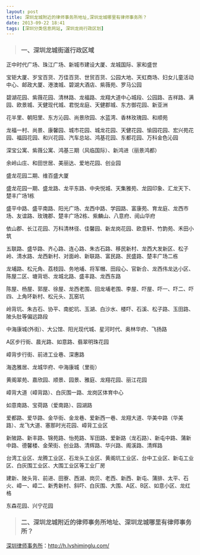 ```yaml
---
layout: post
title: 深圳龙城附近的律师事务所地址,深圳龙城哪里有律师事务所？
date: 2013-09-22 18:41
tags: [深圳分类信息网站, 深圳龙岗行政区划]
---
```

<blockquote>
<h3>一、深圳龙城街道行政区域</h3>
</blockquote>
正中时代广场、珠江广场、新城市建设大厦、龙城国际、家和盛世

宝钜大厦、岁宝百货、万佳百货、世贸百货、公园大地、天虹商场、妇女儿童活动中心、邮政大厦、港澳城、碧湖大酒店、紫薇苑、罗马公园

碧湖花园、紫薇花园、清林路、龙福路、龙翔大道中心城段、公园路、吉祥路、满园、欧景城、天健现代城、君悦龙庭、天健郡城、东方御花园、新亚洲

花半里、朝阳里、东方沁园、尚景欣园、水蓝湾、香林玫瑰园、和顺苑

龙福一村、尚景、康馨园、城市花园、城龙花园、天健花园、愉园花园、宏兴苑花园、福园花园、和兴花园、汽车总站、鸿基花园、东都花园、万科金色沁园

深宝公寓、紫薇公寓、鸿基三期（风临国际）、新鸿进（丽景鸿都）

余岭山庄、和田世居、美丽达、爱地花园、创业园

盛龙花园二期、维百盛大厦

盛龙花园一期、盛龙路、龙平东路、中央悦城、天集雅苑、龙园印象、汇龙天下、楚丰广场1栋

盛平中路、盛平南路、阳光广场、龙西中路、学园路、富康苑、育龙庭、龙西市场、友谊路、玫瑰郡、楚丰广场2栋、紫麟山、八意府、阅山华府

依山郡、长江花园、万科清林径、佳馨园、新龙岗花园、欧意轩、竹韵苑、禾田小筑

五联路、盛华路、齐心路、连心路、朱古石路、移民新村、龙西大发新区、松子岭、清水路、龙西新村、对面岭、新联路、富民路、民盛路、楚丰广场二栋

龙埔路、松元角、荔枝园、务地埔、将军帽、田段心、官新合、龙西伟龙达小区、陈屋二区、塘背坜、龙城北路、盛丰路、龙西东路

陈屋、杨屋、郭屋、徐屋、龙西老围、回龙埔老围、李屋、吓屋、吓一、吓二、吓四、上角环新村、松元头、瓦窑坑

岭背坑、朱古石、协平、南蛇坑、玉湖、白沙水、楼吓、石溪、松子路、玉田路、陂头肚等偏远路段

中海康城(外街）、大公馆、阳光现代城、星河时代、奥林华府、飞扬路

A区步行街、晨光路、如意路、翡翠明珠花园

嶂背步行街、前进工业巷、深惠路

海逸雅居、龙城华府、中海康城（里街）

黄阁翠苑、嘉欣园、顺景、园景、雅庭、龙翔花园、丽江花园

嶂背大道（嶂背路）、白灰围一路、龙岗区体育中心

如意南路、宝荷路（爱南路）、园湖路

爱都路、爱华路、金华街、金龙巷、爱新西一巷、龙翔大道、华美中路（华美路）、龙飞大道、塞那时光花园、嶂背工业区

新陂路、新丰路、锦苑路、怡苑路、军田路、爱新路（龙石路）、新屯中路、蒲新中路、德馨楼、金荣街、创业路、清辉路、华兴路、阁溪路、清辉路

台湾工业区、龙腾工业区、石龙头工业区、黄阁坑工业区、台中工业区、新屯工业区、白灰围工业区、大围工业区等工业厂房

建新、陂头背、前进、田寮、西湖、岗贝、老西、新西、新屯、蒲排、太平、石火、嶂一、嶂二、新秀新村、斜吓、白灰围、大围、A区、B区、如意小区、龙红格

东森花园、兴宁花园
<blockquote>
<h3>二、深圳龙城附近的律师事务所地址、深圳龙城哪里有律师事务所？</h3>
</blockquote>


<a href="http://h.lvshiminglu.com/">深圳律师事务所</a>：<a href="http://h.lvshiminglu.com/">http://h.lvshiminglu.com/</a>

